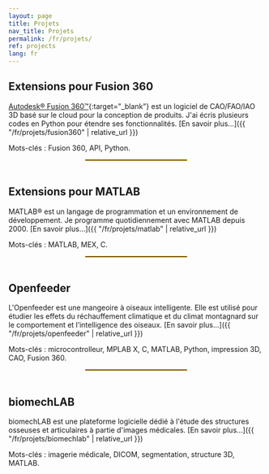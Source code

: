 ```yaml
---
layout: page
title: Projets
nav_title: Projets
permalink: /fr/projets/
ref: projects
lang: fr
---
```


## Extensions pour Fusion 360

[Autodesk&reg; Fusion 360&trade;](https://www.autodesk.com/products/fusion-360/overview){:target="_blank"} est un logiciel de CAO/FAO/IAO 3D basé sur le cloud pour la conception de produits. J'ai écris plusieurs codes en Python pour étendre ses fonctionnalités. [En savoir plus…]({{ "/fr/projets/fusion360" | relative_url }})

Mots-clés&nbsp;: Fusion 360, API, Python.

<div style="width: 40%;margin-left: auto;margin-right: auto; padding-bottom: 5px"><hr style="border:0; border:1px solid #E8AD23;"></div>

## Extensions pour MATLAB

MATLAB&reg; est un langage de programmation et un environnement de développement. Je programme quotidiennement avec MATLAB depuis 2000. [En savoir plus…]({{ "/fr/projets/matlab" | relative_url }})

Mots-clés&nbsp;: MATLAB, MEX, C.

<div style="width: 40%;margin-left: auto;margin-right: auto; padding-bottom: 5px"><hr style="border:0; border:1px solid #E8AD23;"></div>

## Openfeeder

L'Openfeeder est une mangeoire à oiseaux intelligente. Elle est utilisé pour étudier les effets du réchauffement climatique et du climat montagnard sur le comportement et l’intelligence des oiseaux. [En savoir plus…]({{ "/fr/projets/openfeeder" | relative_url }})

Mots-clés&nbsp;: microcontrolleur, MPLAB X, C, MATLAB, Python, impression 3D, CAO, Fusion 360.

<div style="width: 40%;margin-left: auto;margin-right: auto; padding-bottom: 5px"><hr style="border:0; border:1px solid #E8AD23;"></div>

## biomechLAB

biomechLAB est une plateforme logicielle dédié à l'étude des structures osseuses et articulaires à partie d'images médicales. [En savoir plus…]({{ "/fr/projets/biomechlab" | relative_url }})

Mots-clés&nbsp;: imagerie médicale, DICOM, segmentation, structure 3D, MATLAB.